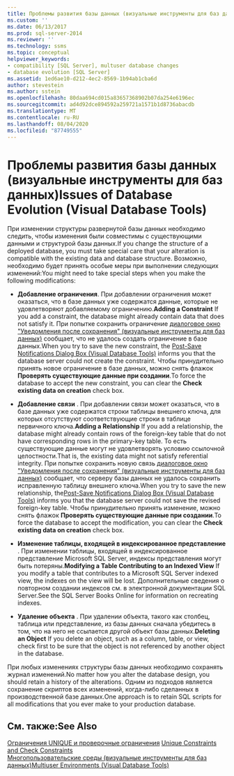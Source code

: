 ```yaml
---
title: Проблемы развития базы данных (визуальные инструменты для баз данных) | Документация Майкрософт
ms.custom: ''
ms.date: 06/13/2017
ms.prod: sql-server-2014
ms.reviewer: ''
ms.technology: ssms
ms.topic: conceptual
helpviewer_keywords:
- compatibility [SQL Server], multuser database changes
- database evolution [SQL Server]
ms.assetid: 1ed6ae10-d212-4ec2-8569-1b94ab1cba6d
author: stevestein
ms.author: sstein
ms.openlocfilehash: 80daa694cd015a83657368902b07da254e6196ec
ms.sourcegitcommit: ad4d92dce894592a259721a1571b1d8736abacdb
ms.translationtype: MT
ms.contentlocale: ru-RU
ms.lasthandoff: 08/04/2020
ms.locfileid: "87749555"
---
```

# <a name="issues-of-database-evolution-visual-database-tools"></a><span data-ttu-id="34143-102">Проблемы развития базы данных (визуальные инструменты для баз данных)</span><span class="sxs-lookup"><span data-stu-id="34143-102">Issues of Database Evolution (Visual Database Tools)</span></span>
  <span data-ttu-id="34143-103">При изменении структуры развернутой базы данных необходимо следить, чтобы изменения были совместимы с существующими данными и структурой базы данных.</span><span class="sxs-lookup"><span data-stu-id="34143-103">If you change the structure of a deployed database, you must take special care that your alteration is compatible with the existing data and database structure.</span></span> <span data-ttu-id="34143-104">Возможно, необходимо будет принять особые меры при выполнении следующих изменений:</span><span class="sxs-lookup"><span data-stu-id="34143-104">You might need to take special steps when you make the following modifications:</span></span>  
  
-   <span data-ttu-id="34143-105">**Добавление ограничения**. При добавлении ограничения может оказаться, что в базе данных уже содержатся данные, которые не удовлетворяют добавляемому ограничению.</span><span class="sxs-lookup"><span data-stu-id="34143-105">**Adding a Constraint** If you add a constraint, the database might already contain data that does not satisfy it.</span></span> <span data-ttu-id="34143-106">При попытке сохранить ограничение [диалоговое окно "Уведомления после сохранения" (визуальные инструменты для баз данных)](visual-database-tools.md) сообщает, что не удалось создать ограничение в базе данных.</span><span class="sxs-lookup"><span data-stu-id="34143-106">When you try to save the new constraint, the [Post-Save Notifications Dialog Box &#40;Visual Database Tools&#41;](visual-database-tools.md) informs you that the database server could not create the constraint.</span></span> <span data-ttu-id="34143-107">Чтобы принудительно принять новое ограничение в базе данных, можно снять флажок **Проверять существующие данные при создании**.</span><span class="sxs-lookup"><span data-stu-id="34143-107">To force the database to accept the new constraint, you can clear the **Check existing data on creation** check box.</span></span>  
  
-   <span data-ttu-id="34143-108">**Добавление связи** . При добавлении связи может оказаться, что в базе данных уже содержатся строки таблицы внешнего ключа, для которых отсутствуют соответствующие строки в таблице первичного ключа.</span><span class="sxs-lookup"><span data-stu-id="34143-108">**Adding a Relationship** If you add a relationship, the database might already contain rows of the foreign-key table that do not have corresponding rows in the primary-key table.</span></span> <span data-ttu-id="34143-109">То есть существующие данные могут не удовлетворять условию ссылочной целостности.</span><span class="sxs-lookup"><span data-stu-id="34143-109">That is, the existing data might not satisfy referential integrity.</span></span> <span data-ttu-id="34143-110">При попытке сохранить новую связь [диалоговое окно "Уведомления после сохранения" (визуальные инструменты для баз данных)](visual-database-tools.md) сообщает, что серверу базы данных не удалось сохранить исправленную таблицу внешнего ключа.</span><span class="sxs-lookup"><span data-stu-id="34143-110">When you try to save the new relationship, the[Post-Save Notifications Dialog Box &#40;Visual Database Tools&#41;](visual-database-tools.md) informs you that the database server could not save the revised foreign-key table.</span></span> <span data-ttu-id="34143-111">Чтобы принудительно принять изменение, можно снять флажок **Проверять существующие данные при создании**.</span><span class="sxs-lookup"><span data-stu-id="34143-111">To force the database to accept the modification, you can clear the **Check existing data on creation** check box.</span></span>  
  
-   <span data-ttu-id="34143-112">**Изменение таблицы, входящей в индексированное представление** . При изменении таблицы, входящей в индексированное представление Microsoft SQL Server, индексы представления могут быть потеряны.</span><span class="sxs-lookup"><span data-stu-id="34143-112">**Modifying a Table Contributing to an Indexed View** If you modify a table that contributes to a Microsoft SQL Server indexed view, the indexes on the view will be lost.</span></span> <span data-ttu-id="34143-113">Дополнительные сведения о повторном создании индексов см. в электронной документации SQL Server.</span><span class="sxs-lookup"><span data-stu-id="34143-113">See the SQL Server Books Online for information on recreating indexes.</span></span>  
  
-   <span data-ttu-id="34143-114">**Удаление объекта** . При удалении объекта, такого как столбец, таблица или представление, из базы данных сначала убедитесь в том, что на него не ссылается другой объект базы данных.</span><span class="sxs-lookup"><span data-stu-id="34143-114">**Deleting an Object** If you delete an object, such as a column, table, or view, check first to be sure that the object is not referenced by another object in the database.</span></span>  
  
 <span data-ttu-id="34143-115">При любых изменениях структуры базы данных необходимо сохранять журнал изменений.</span><span class="sxs-lookup"><span data-stu-id="34143-115">No matter how you alter the database design, you should retain a history of the alterations.</span></span> <span data-ttu-id="34143-116">Одним из подходов является сохранение скриптов всех изменений, когда-либо сделанных в производственной базе данных.</span><span class="sxs-lookup"><span data-stu-id="34143-116">One approach is to retain SQL scripts for all modifications that you ever make to your production database.</span></span>  
  
## <a name="see-also"></a><span data-ttu-id="34143-117">См. также:</span><span class="sxs-lookup"><span data-stu-id="34143-117">See Also</span></span>  
 <span data-ttu-id="34143-118">[Ограничения UNIQUE и проверочные ограничения](../../relational-databases/tables/unique-constraints-and-check-constraints.md) </span><span class="sxs-lookup"><span data-stu-id="34143-118">[Unique Constraints and Check Constraints](../../relational-databases/tables/unique-constraints-and-check-constraints.md) </span></span>  
 [<span data-ttu-id="34143-119">Многопользовательские среды (визуальные инструменты для баз данных)</span><span class="sxs-lookup"><span data-stu-id="34143-119">Multiuser Environments &#40;Visual Database Tools&#41;</span></span>](multiuser-environments-visual-database-tools.md)  
  
  
